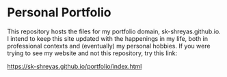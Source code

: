 # Personal Portfolio

This repository hosts the files for my portfolio domain, sk-shreyas.github.io. I intend to keep this site updated with the happenings in my life, both in professional contexts and (eventually) my personal hobbies. If you were trying to see my website and not this repository, try this link:

https://sk-shreyas.github.io/portfolio/index.html
